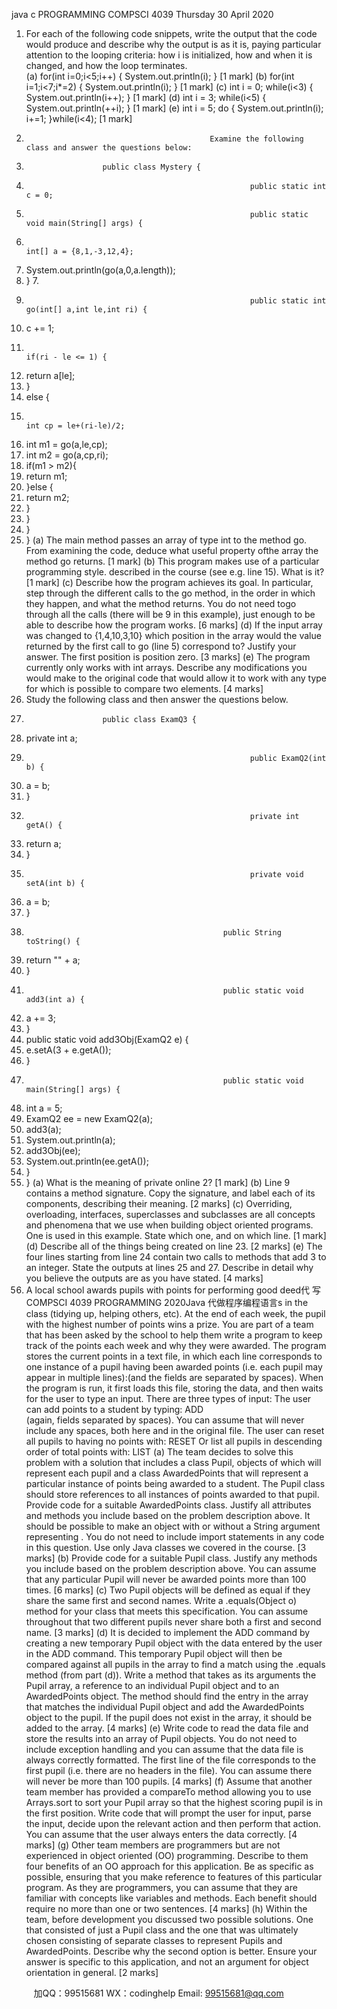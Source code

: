 java c
PROGRAMMING 
COMPSCI 4039 
Thursday 30 April 2020
1. For   each   of   the   following   code   snippets,   write   the   output   that   the   code   would   produce   and   describe   why   the   output   is   as   it   is,   paying particular   attention   to   the   looping criteria: how i is initialized, how and when it is changed, and how the loop terminates.  
(a) 
for(int i=0;i<5;i++) { 
System.out.println(i); 
} [1 mark] 
(b) 
for(int i=1;i<7;i*=2) { 
System.out.println(i); 
} [1 mark] 
(c) 
int i = 0; 
while(i<3) { 
System.out.println(i++); 
} [1 mark] 
(d) 
int i = 3; 
while(i<5) { 
System.out.println(++i); 
} [1 mark] 
(e) 
int i = 5; 
do { 
System.out.println(i); 
i+=1; 
}while(i<4); [1 mark]
2.                                              Examine the following class and answer the questions below:
1.                      public class Mystery { 
2.                                                       public static int c = 0; 
3.                                                       public static void main(String[] args) { 
4.                                                                                        int[] a = {8,1,-3,12,4}; 
5. System.out.println(go(a,0,a.length)); 
6. } 7. 
8.                                                       public static int go(int[] a,int le,int ri) { 
9. c += 1; 
10.                                                                                     if(ri - le <= 1) { 
11.  return a[le]; 
12. } 
13.  else { 
14.                                                                                                                   int cp = le+(ri-le)/2; 
15.  int m1 = go(a,le,cp); 
16.  int m2 = go(a,cp,ri); 
17.  if(m1 > m2){ 
18. return m1; 
19.  }else { 
20.  return m2; 
21. } 
22. } 
23. } 
24. } 
(a)             The main   method   passes   an   array   of   type   int   to   the   method   go.   From   examining   the   code, deduce   what   useful   property   ofthe   array   the   method   go   returns.                            [1 mark]
(b)             This program makes use of   a particular programming style. described   in   the   course (see e.g. line   15).   What   is   it?           [1 mark]
(c)             Describe how the   program achieves its goal. In   particular, step through the different   calls   to   the   go   method,   in   the   order   in   which   they   happen,   and   what   the   method returns. You do not need togo through all the calls (there will be 9 in this example),   just   enough   to   be   able   to   describe   how   the   program   works. [6 marks]
(d)             If the   input   array   was   changed   to    {1,4,10,3,10}   which   position   in   the   array   would the value returned by the first call to go   (line   5)   correspond   to?   Justify your   answer. The first position is position zero.       [3 marks]
(e)             The   program   currently   only   works   with    int   arrays.   Describe   any   modifications   you would make to the original code that would allow it   to   work   with   any   type   for   which is possible to compare two elements.            [4 marks]
3. Study the following class and then answer the   questions below.
1.                      public class ExamQ3 { 
2. private int a; 
3.                                                       public ExamQ2(int b) { 
4. a = b; 
5. } 
6.                                                       private int getA() { 
7. return a; 
8. } 
9.                                                       private void setA(int b) { 
10.  a = b; 
11. } 
12.                                                 public String toString() { 
13. return "" + a; 
14. } 
15.                                                 public static void add3(int a) { 
16. a += 3; 
17. } 
18.  public static void add3Obj(ExamQ2 e) { 
19. e.setA(3 + e.getA()); 
20. } 
21.                                                 public static void main(String[] args) { 
22.  int a = 5; 
23.  ExamQ2 ee = new ExamQ2(a); 
24. add3(a); 
25.  System.out.println(a); 
26. add3Obj(ee); 
27. System.out.println(ee.getA()); 
28. } 
29. } 
(a) What   is   the   meaning   of private online   2?                   [1 mark]
(b) Line    9      contains      a    method      signature.      Copy      the      signature,      and      label      each      of    its   components, describing their   meaning.    [2 marks]
(c) Overriding, overloading, interfaces, superclasses and subclasses   are   all   concepts   and   phenomena that we use when building object oriented programs. One is used in this    example.   State which one,   and on which line.        [1 mark]
(d) Describe all of   the things being   created   on   line 23.           [2 marks]
(e) The four lines starting from line 24 contain two calls to methods that add 3 to an integer.   State the outputs at lines 25   and 27.   Describe   in   detail   why   you   believe   the   outputs   are   as you have   stated.                    [4 marks]
4. A   local   school   awards   pupils   with   points   for   performing   good   deed代 写COMPSCI 4039 PROGRAMMING 2020Java
代做程序编程语言s   in   the   class   (tidying up, helping others, etc). At the end of   each week, the pupil with the highest   number   of   points   wins   a   prize.   You   are   part   of   a   team   that   has   been   asked   by   the school to help them write a program to keep track of   the points each week and why   they were   awarded.   The   program   stores   the   current points   in   a   text   file,   in   which   each   line   corresponds   to   one   instance   of a pupil   having been   awarded points   (i.e.   each pupil may appear in multiple lines):(and the fields are separated by spaces). When the program is run, it first loads this   file,   storing   the   data,   and   then waits   for the user   to   type   an   input.   There   are   three   types   of   input:
The user can add points to a   student by typing:
ADD      
(again, fields separated by spaces). You can assume that    will   never   include any spaces, both here and in the   original   file.
The user can reset all pupils to having no points with:   RESET
Or   list   all   pupils   in   descending   order   of   total   points   with:   LIST
(a) The   team   decides   to   solve   this   problem   with   a   solution   that   includes   a   class   Pupil,   objects   of   which   will   represent   each   pupil    and   a   class   AwardedPoints that   will   represent   a particular   instance   of   points being   awarded   to   a   student.   The   Pupil   class   should store references to all instances of   points awarded to that pupil. Provide code for   a suitable AwardedPoints   class. Justify all attributes and methods   you   include   based   on   the   problem   description   above.   It   should   be   possible   to   make   an   object   with   or   without   a   String   argument representing   . You do not   need   to   include   import   statements   in   any   code   in   this   question.   Use   only   Java   classes   we   covered in the   course.    [3 marks]
(b) Provide code for a suitable   Pupil   class.   Justify   any methods   you   include   based   on   the   problem   description   above.   You   can   assume   that   any particular   Pupil   will   never   be   awarded points more than   100 times.    [6 marks]
(c) Two   Pupil   objects will be defined as equal if   they share the   same   first   and   second
names. Write a    .equals(Object o)   method for your class that meets this specification. You can assume throughout that two different pupils never share both   a   first and   second name. [3 marks]
(d) It   is   decided   to   implement   the   ADD   command   by   creating   a   new   temporary Pupil   object   with   the   data   entered   by the   user   in   the   ADD   command.   This   temporary   Pupil   object   will   then   be   compared   against   all   pupils   in   the   array to   find   a   match   using   the   .equals   method (from part (d)). Write a method that takes as its arguments the Pupil   array, a reference to an individual Pupil   object and to an AwardedPoints   object. The   method should find the entry in the array that matches the individual   Pupil   object and   add   the   AwardedPoints   object   to   the   pupil. If   the   pupil   does   not   exist   in   the   array,   it should be added to the array.       [4 marks]
(e) Write code to read the data file and   store the results into an array of   Pupil   objects. You   do   not   need   to   include   exception   handling   and   you   can   assume   that   the   data   file   is   always   correctly formatted.   The   first   line   of   the   file   corresponds   to   the   first pupil   (i.e.   there   are   no   headers   in   the   file).   You   can   assume   there   will   never   be   more   than   100   pupils.       [4 marks]
(f) Assume that another team member has provided a compareTo   method allowing you to   use Arrays.sort   to   sort your   Pupil   array   so that the highest   scoring pupil   is   in   the   first   position.   Write   code   that   will   prompt   the   user   for   input,   parse   the   input,   decide   upon   the   relevant   action   and   then   perform   that   action.   You   can   assume   that   the   user   always enters the data   correctly.       [4 marks]
(g) Other team members are programmers but are   not experienced in   object   oriented   (OO)   programming.   Describe   to   them   four benefits   of   an   OO   approach   for this   application.   Be as specific as possible, ensuring that you make reference to features of   this particular   program. As they are   programmers, you can assume that they are familiar with concepts   like   variables   and   methods.   Each   benefit   should   require   no   more   than   one   or   two   sentences.       [4 marks]
(h) Within   the   team,   before   development   you   discussed   two   possible   solutions.   One   that   consisted   of   just   a   Pupil   class   and   the   one   that   was   ultimately   chosen   consisting   of   separate classes to represent   Pupils   and AwardedPoints. Describe   why   the   second   option is better. Ensure your answer is specific to this application, and not an argument   for object orientation in   general.       [2 marks]

         
加QQ：99515681  WX：codinghelp  Email: 99515681@qq.com
